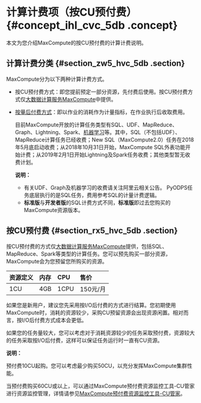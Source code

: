 # 计算计费项（按CU预付费） {#concept_ihl_cvc_5db .concept}

本文为您介绍MaxCompute的按CU预付费的计算计费说明。

## 计算计费分类 {#section_zw5_hvc_5db .section}

MaxCompute分为以下两种计算计费方式。

-   按CU预付费方式：即您提前预定一部分资源，先付费后使用。按CU预付费方式仅[大数据计算服务MaxCompute](https://www.aliyun.com/product/odps)中提供。
-   [按量后付费方式](cn.zh-CN/产品定价/计算计费项（按量付费）.md#)：即以作业的消耗作为计量指标，在作业执行后收取费用。

    目前MaxCompute开放的计算任务类型有SQL、UDF、MapReduce、Graph、Lightning、Spark、[机器学习](https://data.aliyun.com/product/learn)等。其中，SQL（不包括UDF）、MapReduce计算任务已经收费；New SQL（MaxCompute2.0）任务在2018年5月底启动收费；从2018年10月31日开始，MaxCompute SQL外表功能开始计费；从2019年2月1日开始Lightning及Spark任务收费；其他类型暂无收费计划。

    **说明：** 

    -   有关UDF、Graph及机器学习的收费请关注阿里云相关公告。 PyODPS任务底层执行的是SQL任务，费用参考SQL的计量计费逻辑。
    -   **标准版**与**开发者版**的SQL计费方式不同，**标准版**即过去您购买的MaxCompute资源版本。

## 按CU预付费 {#section_rx5_hvc_5db .section}

按CU预付费的方式仅[大数据计算服务MaxCompute](https://common-buy.aliyun.com/?commodityCode=odpsplus#/buy)提供，包括SQL、MapReduce、Spark等类型的计算任务。您可以预先购买一部分资源，MaxCompute会为您预留您所购买的资源。

|资源定义|内存|CPU|售价|
|:---|:-|:--|:-|
|1CU|4GB|1CPU|150元/月|

如果您是新用户，建议您先采用按I/O后付费的方式进行结算。您初期使用MaxCompute时，消耗的资源较少，采购CU预留资源会出现资源闲置。相对而言，按I/O后付费方式成本会更低。

如果您的任务量较大，您可以考虑对于消耗资源较少的任务采取预付费，资源较大的任务采取按I/O后付费，这样可以保证任务运行时一直有CU资源。

**说明：** 

预付费10CU起购。您可以考虑最少购买50CU，以充分发挥MaxCompute集群性能。

当预付费购买60CU或以上，可以通过MaxCompute预付费资源监控工具-CU管家进行资源监控管理，详情请参见[MaxCompute预付费资源监控工具-CU管家](../../../../cn.zh-CN/使用指南/MaxCompute管家/MaxCompute预付费资源监控工具-CU管家.md#)。

